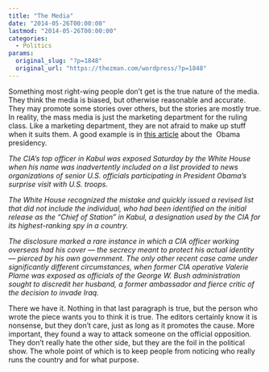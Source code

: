 ```yaml
---
title: "The Media"
date: "2014-05-26T00:00:00"
lastmod: "2014-05-26T00:00:00"
categories:
  - Politics
params:
  original_slug: "?p=1848"
  original_url: "https://thezman.com/wordpress/?p=1848"
---
```


Something most right-wing people don’t get is the true nature of the
media. They think the media is biased, but otherwise reasonable and
accurate. They may promote some stories over others, but the stories are
mostly true. In reality, the mass media is just the marketing department
for the ruling class. Like a marketing department, they are not afraid
to make up stuff when it suits them. A good example is in <a
href="http://www.washingtonpost.com/world/national-security/white-house-mistakenly-identifies-cia-chief-in-afghanistan/2014/05/25/ac8e80cc-e444-11e3-8f90-73e071f3d637_story.html"
rel="noopener noreferrer" target="_blank">this article</a> about the 
Obama presidency.

*The CIA’s top officer in Kabul was exposed Saturday by the White House
when his name was inadvertently included on a list provided to news
organizations of senior U.S. officials participating in President
Obama’s surprise visit with U.S. troops.*

*The White House recognized the mistake and quickly issued a revised
list that did not include the individual, who had been identified on the
initial release as the “Chief of Station” in Kabul, a designation used
by the CIA for its highest-ranking spy in a country.*

*The disclosure marked a rare instance in which a CIA officer working
overseas had his cover — the secrecy meant to protect his actual
identity — pierced by his own government. The only other recent case
came under significantly different circumstances, when former CIA
operative Valerie Plame was exposed as officials of the George W. Bush
administration sought to discredit her husband, a former ambassador and
fierce critic of the decision to invade Iraq.*

There we have it. Nothing in that last paragraph is true, but the person
who wrote the piece wants you to think it is true. The editors certainly
know it is nonsense, but they don’t care, just as long as it promotes
the cause. More important, they found a way to attack someone on the
official opposition. They don’t really hate the other side, but they are
the foil in the political show. The whole point of which is to keep
people from noticing who really runs the country and for what purpose.
